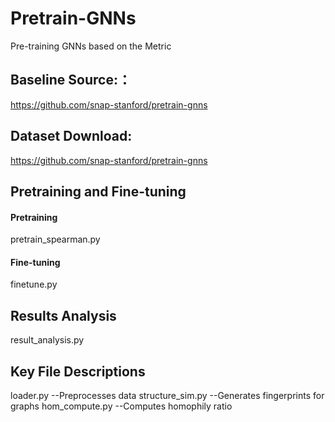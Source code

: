# Pretrain-GNNs
Pre-training GNNs based on the Metric

## Baseline Source:：
https://github.com/snap-stanford/pretrain-gnns

## Dataset Download:
https://github.com/snap-stanford/pretrain-gnns

 
## Pretraining and Fine-tuning

#### Pretraining
pretrain_spearman.py

#### Fine-tuning
finetune.py

## Results Analysis
result_analysis.py

## Key File Descriptions
loader.py --Preprocesses data
structure_sim.py --Generates fingerprints for graphs
hom_compute.py --Computes homophily ratio
